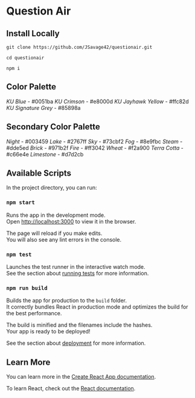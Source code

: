 # Question Air

## Install Locally

`git clone https://github.com/JSavage42/questionair.git`

`cd questionair`

`npm i`

## Color Palette

_KU Blue_ - #0051ba
_KU Crimson_ - #e8000d
_KU Jayhawk Yellow_ - #ffc82d
_KU Signature Grey_ - #85898a

## Secondary Color Palette

_Night_ - #003459
_Lake_ - #2767ff
_Sky_ - #73cbf2
_Fog_ - #8e9fbc
_Steam_ - #dde5ed
_Brick_ - #971b2f
_Fire_ - #ff3042
_Wheat_ - #f2a900
_Terra Cotta_ - #c66e4e
_Limestone_ - #d7d2cb

## Available Scripts

In the project directory, you can run:

### `npm start`

Runs the app in the development mode.<br>
Open [http://localhost:3000](http://localhost:3000) to view it in the browser.

The page will reload if you make edits.<br>
You will also see any lint errors in the console.

### `npm test`

Launches the test runner in the interactive watch mode.<br>
See the section about [running tests](https://facebook.github.io/create-react-app/docs/running-tests) for more information.

### `npm run build`

Builds the app for production to the `build` folder.<br>
It correctly bundles React in production mode and optimizes the build for the best performance.

The build is minified and the filenames include the hashes.<br>
Your app is ready to be deployed!

See the section about [deployment](https://facebook.github.io/create-react-app/docs/deployment) for more information.

## Learn More

You can learn more in the [Create React App documentation](https://facebook.github.io/create-react-app/docs/getting-started).

To learn React, check out the [React documentation](https://reactjs.org/).
